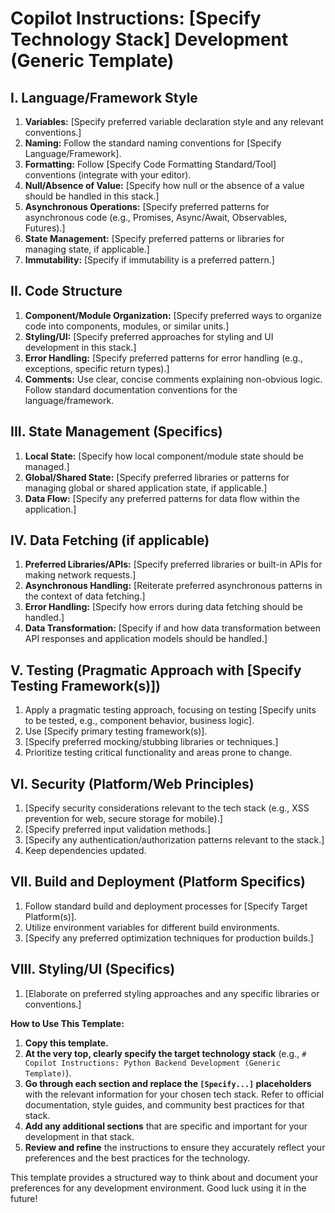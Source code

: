 # Copilot Instructions: [Specify Technology Stack] Development (Generic Template)

## I. Language/Framework Style

1.  **Variables:** [Specify preferred variable declaration style and any relevant conventions.]
2.  **Naming:** Follow the standard naming conventions for [Specify Language/Framework].
3.  **Formatting:** Follow [Specify Code Formatting Standard/Tool] conventions (integrate with your editor).
4.  **Null/Absence of Value:** [Specify how null or the absence of a value should be handled in this stack.]
5.  **Asynchronous Operations:** [Specify preferred patterns for asynchronous code (e.g., Promises, Async/Await, Observables, Futures).]
6.  **State Management:** [Specify preferred patterns or libraries for managing state, if applicable.]
7.  **Immutability:** [Specify if immutability is a preferred pattern.]

## II. Code Structure

1.  **Component/Module Organization:** [Specify preferred ways to organize code into components, modules, or similar units.]
2.  **Styling/UI:** [Specify preferred approaches for styling and UI development in this stack.]
3.  **Error Handling:** [Specify preferred patterns for error handling (e.g., exceptions, specific return types).]
4.  **Comments:** Use clear, concise comments explaining non-obvious logic. Follow standard documentation conventions for the language/framework.

## III. State Management (Specifics)

1.  **Local State:** [Specify how local component/module state should be managed.]
2.  **Global/Shared State:** [Specify preferred libraries or patterns for managing global or shared application state, if applicable.]
3.  **Data Flow:** [Specify any preferred patterns for data flow within the application.]

## IV. Data Fetching (if applicable)

1.  **Preferred Libraries/APIs:** [Specify preferred libraries or built-in APIs for making network requests.]
2.  **Asynchronous Handling:** [Reiterate preferred asynchronous patterns in the context of data fetching.]
3.  **Error Handling:** [Specify how errors during data fetching should be handled.]
4.  **Data Transformation:** [Specify if and how data transformation between API responses and application models should be handled.]

## V. Testing (Pragmatic Approach with [Specify Testing Framework(s)])

1.  Apply a pragmatic testing approach, focusing on testing [Specify units to be tested, e.g., component behavior, business logic].
2.  Use [Specify primary testing framework(s)].
3.  [Specify preferred mocking/stubbing libraries or techniques.]
4.  Prioritize testing critical functionality and areas prone to change.

## VI. Security (Platform/Web Principles)

1.  [Specify security considerations relevant to the tech stack (e.g., XSS prevention for web, secure storage for mobile).]
2.  [Specify preferred input validation methods.]
3.  [Specify any authentication/authorization patterns relevant to the stack.]
4.  Keep dependencies updated.

## VII. Build and Deployment (Platform Specifics)

1.  Follow standard build and deployment processes for [Specify Target Platform(s)].
2.  Utilize environment variables for different build environments.
3.  [Specify any preferred optimization techniques for production builds.]

## VIII. Styling/UI (Specifics)

1.  [Elaborate on preferred styling approaches and any specific libraries or conventions.]

**How to Use This Template:**

1.  **Copy this template.**
2.  **At the very top, clearly specify the target technology stack** (e.g., `# Copilot Instructions: Python Backend Development (Generic Template)`).
3.  **Go through each section and replace the `[Specify...]` placeholders** with the relevant information for your chosen tech stack. Refer to official documentation, style guides, and community best practices for that stack.
4.  **Add any additional sections** that are specific and important for your development in that stack.
5.  **Review and refine** the instructions to ensure they accurately reflect your preferences and the best practices for the technology.

This template provides a structured way to think about and document your preferences for any development environment. Good luck using it in the future!
